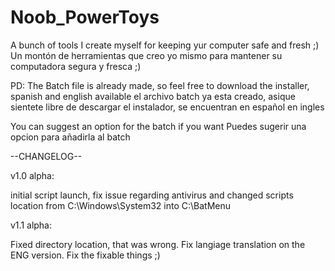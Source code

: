 # Noob_PowerToys
A bunch of tools I create myself for keeping yur computer safe and fresh ;)
Un montón de herramientas que creo yo mismo para mantener su computadora segura y fresca ;)

PD: The Batch file is already made, so feel free to download the installer, spanish and english available
el archivo batch ya esta creado, asique sientete libre de descargar el instalador, se encuentran en español en ingles

You can suggest an option for the batch if you want
Puedes sugerir una opcion para añadirla al batch

--CHANGELOG--

v1.0 alpha:

initial script launch, fix issue regarding antivirus and changed scripts location from C:\Windows\System32 into C:\BatMenu



v1.1 alpha:

Fixed directory location, that was wrong. Fix langiage translation on the ENG version. Fix the fixable things ;)
